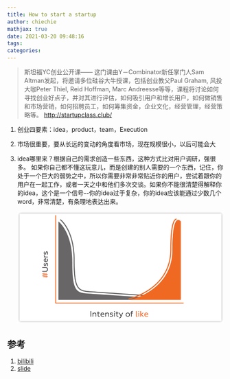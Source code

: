 ```yaml
---
title: How to start a startup
author: chiechie
mathjax: true
date: 2021-03-20 09:48:16
tags:
categories:
---
```



> 斯坦福YC创业公开课——
> 这门课由Y－Combinator新任掌门人Sam Altman发起，将邀请多位硅谷大牛授课，包括创业教父Paul Graham, 风投大咖Peter Thiel, Reid Hoffman, Marc Andreesse等等，课程将讨论如何寻找创业好点子，并对其进行评估，如何吸引用户和增长用户，如何做销售和市场营销，如何招聘员工，如何筹集资金，企业文化，经营管理，经营策略等。
> http://startupclass.club/

1. 创业四要素：idea，product，team，Execution
2. 市场很重要，要从长远的变动的角度看市场，现在规模很小，以后可能会大
2. idea哪里来？根据自己的需求创造一些东西，这种方式比对用户调研，强很多。
   如果你自己都不懂这玩意儿，而是创建的别人需要的一个东西，记住，你处于一个巨大的弱势之中，所以你需要非常非常贴近你的用户，尝试着跟你的用户在一起工作，或者一天之中和他们多次交谈。如果你不能很清楚得解释你的idea，这个是一个信号--你的idea过于复杂，你的idea应该能通过少数几个word，非常清楚，有条理地表达出来。
   
    ![img.png](img.png)






## 参考
1. [bilibili](https://www.bilibili.com/video/BV13K4y1b7yE?t=703)
2. [slide](https://www.dropbox.com/s/uio0cep4a2454ar/Lecture_1_Sam.pdf?dl=0)
